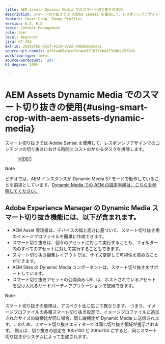 ```yaml
---
title: AEM Assets Dynamic Media でのスマート切り抜きの使用
description: スマート切り抜きでは Adobe Sensei を使用して、レスポンシブデザインでのコンテンツの切り抜きにおける時間とコストのかかるタスクを排除します。
feature: Smart Crop, Image Profiles
version: 6.4, 6.5
topic: Content Management
role: User
level: Beginner
jira: KT-784
exl-id: 295bbfb6-241f-41c0-972d-d9688863cea1
source-git-commit: af9fe46643ce9bc4adf71b77eb49535d0ec5f949
workflow-type: tm+mt
source-wordcount: '245'
ht-degree: 100%

---
```


# AEM Assets Dynamic Media でのスマート切り抜きの使用{#using-smart-crop-with-aem-assets-dynamic-media}

スマート切り抜きでは Adobe Sensei を使用して、レスポンシブデザインでのコンテンツの切り抜きにおける時間とコストのかかるタスクを排除します。

>[!VIDEO](https://video.tv.adobe.com/v/21519?quality=12&learn=on)

>[!NOTE]
>
>ビデオでは、AEM インスタンスが Dynamic Media S7 モードで動作していることを前提としています。[Dynamic Media での AEM の設定手順は、こちらを参照してください。](https://helpx.adobe.com/jp/experience-manager/6-3/assets/using/config-dynamic-fp-14410.html)

## Adobe Experience Manager の Dynamic Media スマート切り抜き機能には、以下が含まれます。

* AEM Asset 管理者は、デバイスの幅と高さに基づいて、スマート切り抜き用のイメージプロファイルを簡単に作成できます。
* スマート切り抜きは、個々のアセットに対して実行することも、フォルダー内のすべてのアセットに対して実行することもできます。
* スマート切り抜き編集レイアウトでは、サイズ変更して可視性を高めることができます。
* AEM Sites の Dynamic Media コンポーネントは、スマート切り抜きをサポートしています。
* スマート切り抜きアセットの公開済み URL は、ホストされているアセットを受け入れるサードパーティアプリケーションで使用できます。

>[!NOTE]
>
>スマート切り抜きの座標は、アスペクト比に応じて異なります。 つまり、イメージプロファイルの各種スマート切り抜き設定で、イメージプロファイルに追加されたサイズの縦横比が同じ場合、同じ縦横比が Dynamic Media に送信されます。このため、スマート切り抜きエディターでは同じ切り抜き領域が提示されます。 例えば、切り抜きの設定を 100x100 と 200x200 にすると、同じスマート切り抜きがシステムによって生成されます。
